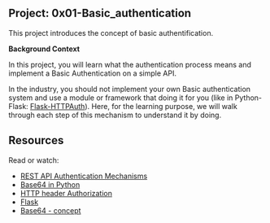 ## __Project: 0x01-Basic_authentication__

This project introduces the concept of basic authentification.

__Background Context__

In this project, you will learn what the authentication process means and implement a Basic Authentication on a simple API.

In the industry, you should not implement your own Basic authentication system and use a module or framework that doing it for you (like in Python-Flask: [Flask-HTTPAuth](https://flask-httpauth.readthedocs.io/en/latest/)). Here, for the learning purpose, we will walk through each step of this mechanism to understand it by doing.

## __Resources__

Read or watch:

- [REST API Authentication Mechanisms](https://www.youtube.com/watch?v=501dpx2IjGY)
- [Base64 in Python](https://docs.python.org/3.7/library/base64.html)
- [HTTP header Authorization](https://developer.mozilla.org/en-US/docs/Web/HTTP/Reference/Headers/Authorization)
- [Flask](https://palletsprojects.com/projects/flask/)
- [Base64 - concept](https://en.wikipedia.org/wiki/Base64)
